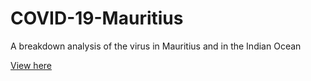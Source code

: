 # COVID-19-Mauritius
 A breakdown analysis of the virus in Mauritius and in the Indian Ocean

[View here](https://nawjeet.github.io/COVID-19-Mauritius/)